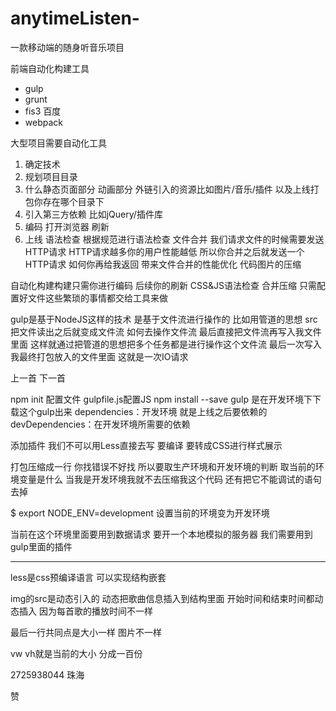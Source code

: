 # anytimeListen-
一款移动端的随身听音乐项目

前端自动化构建工具
- gulp
- grunt
- fis3 百度
- webpack

大型项目需要自动化工具
1. 确定技术
2. 规划项目目录
3. 什么静态页面部分 动画部分 外链引入的资源比如图片/音乐/插件 以及上线打包你存在哪个目录下
4. 引入第三方依赖 比如jQuery/插件库
5. 编码 打开浏览器 刷新
6. 上线  语法检查   根据规范进行语法检查 
         文件合并 我们请求文件的时候需要发送HTTP请求 HTTP请求越多你的用户性能越低 所以你合并之后就发送一个HTTP请求 如何你再给我返回 带来文件合并的性能优化 代码图片的压缩
 
 自动化构建构建只需你进行编码 后续你的刷新 CSS&JS语法检查 合并压缩 只需配置好文件这些繁琐的事情都交给工具来做



gulp是基于NodeJS这样的技术
是基于文件流进行操作的 比如用管道的思想 src把文件读出之后就变成文件流 如何去操作文件流 最后直接把文件流再写入我文件里面 这样就通过把管道的思想把多个任务都是进行操作这个文件流 最后一次写入我最终打包放入的文件里面 这就是一次IO请求


上一首
下一首




npm init 配置文件
gulpfile.js配置JS
npm install --save gulp 是在开发环境下下载这个gulp出来
dependencies：开发环境 就是上线之后要依赖的
devDependencies：在开发环境所需要的依赖


添加插件
我们不可以用Less直接去写 要编译 要转成CSS进行样式展示

打包压缩成一行 你找错误不好找 所以要取生产环境和开发环境的判断 取当前的环境变量是什么 当我是开发环境我就不去压缩我这个代码 还有把它不能调试的语句去掉 

$ export NODE_ENV=development 设置当前的环境变为开发环境

当前在这个环境里面要用到数据请求 要开一个本地模拟的服务器 我们需要用到gulp里面的插件





----


less是css预编译语言 可以实现结构嵌套

img的src是动态引入的
动态把歌曲信息插入到结构里面
开始时间和结束时间都动态插入 因为每首歌的播放时间不一样

最后一行共同点是大小一样 图片不一样



vw vh就是当前的大小 分成一百份



















2725938044 珠海

赞                                    